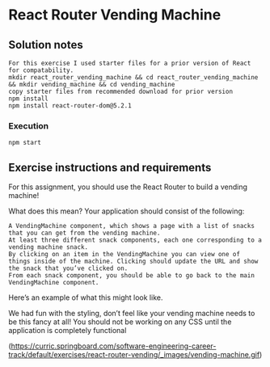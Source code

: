 # React Router Vending Machine

## Solution notes

    For this exercise I used starter files for a prior version of React for compatability.
    mkdir react_router_vending_machine && cd react_router_vending_machine && mkdir vending_machine && cd vending_machine
    copy starter files from recommended download for prior version
    npm install
    npm install react-router-dom@5.2.1

### Execution

    npm start

## Exercise instructions and requirements

For this assignment, you should use the React Router to build a vending machine!

What does this mean? Your application should consist of the following:

    A VendingMachine component, which shows a page with a list of snacks that you can get from the vending machine.
    At least three different snack components, each one corresponding to a vending machine snack.
    By clicking on an item in the VendingMachine you can view one of things inside of the machine. Clicking should update the URL and show the snack that you’ve clicked on.
    From each snack component, you should be able to go back to the main VendingMachine component.

Here’s an example of what this might look like.

We had fun with the styling, don’t feel like your vending machine needs to be this fancy at all! You should not be working on any CSS until the application is completely functional

(https://curric.springboard.com/software-engineering-career-track/default/exercises/react-router-vending/_images/vending-machine.gif)
